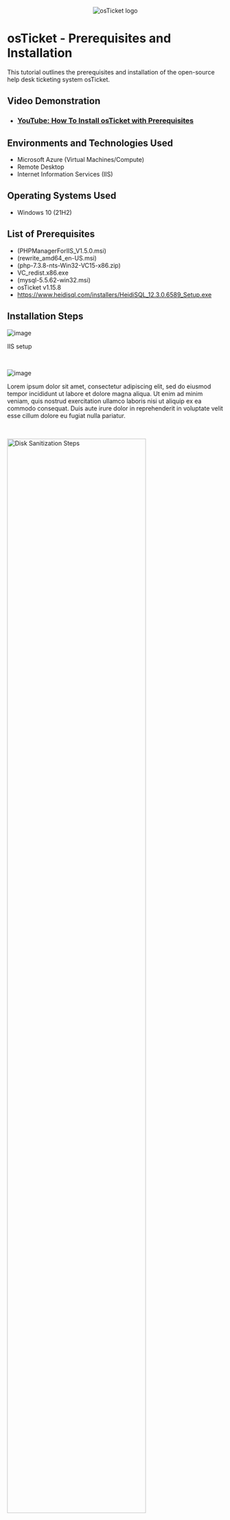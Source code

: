 <p align="center">
<img src="https://i.imgur.com/Clzj7Xs.png" alt="osTicket logo"/>
</p>

<h1>osTicket - Prerequisites and Installation</h1>
This tutorial outlines the prerequisites and installation of the open-source help desk ticketing system osTicket.<br />


<h2>Video Demonstration</h2>

- ### [YouTube: How To Install osTicket with Prerequisites](https://www.youtube.com)

<h2>Environments and Technologies Used</h2>

- Microsoft Azure (Virtual Machines/Compute)
- Remote Desktop
- Internet Information Services (IIS)

<h2>Operating Systems Used </h2>

- Windows 10</b> (21H2)

<h2>List of Prerequisites</h2>

- (PHPManagerForIIS_V1.5.0.msi)
- (rewrite_amd64_en-US.msi)
- (php-7.3.8-nts-Win32-VC15-x86.zip)
- VC_redist.x86.exe
- (mysql-5.5.62-win32.msi)
- osTicket v1.15.8
- https://www.heidisql.com/installers/HeidiSQL_12.3.0.6589_Setup.exe

<h2>Installation Steps</h2>

![image](https://github.com/JordanDanielWest/osticket-prereqs/assets/96628562/41593889-ca4c-4ac6-9037-caa987cb952a)

IIS setup

<br />

![image](https://github.com/JordanDanielWest/osticket-prereqs/assets/96628562/0af5c476-29ad-4c92-b94e-7f1fa0708020)

Lorem ipsum dolor sit amet, consectetur adipiscing elit, sed do eiusmod tempor incididunt ut labore et dolore magna aliqua. Ut enim ad minim veniam, quis nostrud exercitation ullamco laboris nisi ut aliquip ex ea commodo consequat. Duis aute irure dolor in reprehenderit in voluptate velit esse cillum dolore eu fugiat nulla pariatur.
</p>
<br />

<p>
<img src="https://i.imgur.com/DJmEXEB.png" height="80%" width="80%" alt="Disk Sanitization Steps"/>
</p>
<p>
Lorem ipsum dolor sit amet, consectetur adipiscing elit, sed do eiusmod tempor incididunt ut labore et dolore magna aliqua. Ut enim ad minim veniam, quis nostrud exercitation ullamco laboris nisi ut aliquip ex ea commodo consequat. Duis aute irure dolor in reprehenderit in voluptate velit esse cillum dolore eu fugiat nulla pariatur.
</p>
<br />
